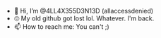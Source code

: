- 👋 Hi, I’m @4LL4X355D3N13D (allaccessdenied)
- 🙄 My old github got lost lol. Whatever. I'm back.
- 📫 How to reach me: You can't ;)
